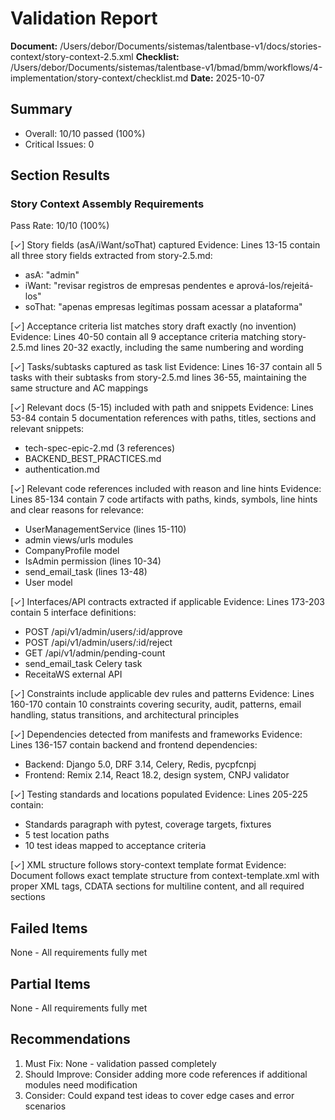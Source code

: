 # Validation Report

**Document:** /Users/debor/Documents/sistemas/talentbase-v1/docs/stories-context/story-context-2.5.xml
**Checklist:** /Users/debor/Documents/sistemas/talentbase-v1/bmad/bmm/workflows/4-implementation/story-context/checklist.md
**Date:** 2025-10-07

## Summary
- Overall: 10/10 passed (100%)
- Critical Issues: 0

## Section Results

### Story Context Assembly Requirements
Pass Rate: 10/10 (100%)

[✓] Story fields (asA/iWant/soThat) captured
Evidence: Lines 13-15 contain all three story fields extracted from story-2.5.md:
- asA: "admin"
- iWant: "revisar registros de empresas pendentes e aprová-los/rejeitá-los"
- soThat: "apenas empresas legítimas possam acessar a plataforma"

[✓] Acceptance criteria list matches story draft exactly (no invention)
Evidence: Lines 40-50 contain all 9 acceptance criteria matching story-2.5.md lines 20-32 exactly, including the same numbering and wording

[✓] Tasks/subtasks captured as task list
Evidence: Lines 16-37 contain all 5 tasks with their subtasks from story-2.5.md lines 36-55, maintaining the same structure and AC mappings

[✓] Relevant docs (5-15) included with path and snippets
Evidence: Lines 53-84 contain 5 documentation references with paths, titles, sections and relevant snippets:
- tech-spec-epic-2.md (3 references)
- BACKEND_BEST_PRACTICES.md
- authentication.md

[✓] Relevant code references included with reason and line hints
Evidence: Lines 85-134 contain 7 code artifacts with paths, kinds, symbols, line hints and clear reasons for relevance:
- UserManagementService (lines 15-110)
- admin views/urls modules
- CompanyProfile model
- IsAdmin permission (lines 10-34)
- send_email_task (lines 13-48)
- User model

[✓] Interfaces/API contracts extracted if applicable
Evidence: Lines 173-203 contain 5 interface definitions:
- POST /api/v1/admin/users/:id/approve
- POST /api/v1/admin/users/:id/reject
- GET /api/v1/admin/pending-count
- send_email_task Celery task
- ReceitaWS external API

[✓] Constraints include applicable dev rules and patterns
Evidence: Lines 160-170 contain 10 constraints covering security, audit, patterns, email handling, status transitions, and architectural principles

[✓] Dependencies detected from manifests and frameworks
Evidence: Lines 136-157 contain backend and frontend dependencies:
- Backend: Django 5.0, DRF 3.14, Celery, Redis, pycpfcnpj
- Frontend: Remix 2.14, React 18.2, design system, CNPJ validator

[✓] Testing standards and locations populated
Evidence: Lines 205-225 contain:
- Standards paragraph with pytest, coverage targets, fixtures
- 5 test location paths
- 10 test ideas mapped to acceptance criteria

[✓] XML structure follows story-context template format
Evidence: Document follows exact template structure from context-template.xml with proper XML tags, CDATA sections for multiline content, and all required sections

## Failed Items
None - All requirements fully met

## Partial Items
None - All requirements fully met

## Recommendations
1. Must Fix: None - validation passed completely
2. Should Improve: Consider adding more code references if additional modules need modification
3. Consider: Could expand test ideas to cover edge cases and error scenarios